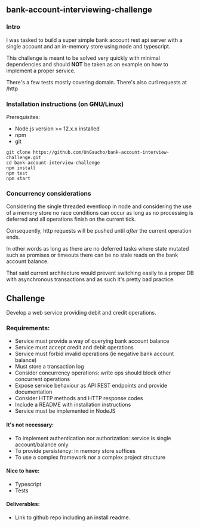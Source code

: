 ## bank-account-interviewing-challenge

### Intro

I was tasked to build a super simple bank account rest api server with a single account and an in-memory store using node and typescript.

This challenge is meant to be solved very quickly with minimal dependencies and should **NOT** be taken as an example on how to implement a proper service.

There's a few tests mostly covering domain. There's also curl requests at /http

### Installation instructions (on GNU/Linux)

Prerequisites: 

- Node.js version >= 12.x.x installed
- npm
- git

```
git clone https://github.com/UnGaucho/bank-account-interview-challenge.git
cd bank-account-interview-challenge
npm install
npm test
npm start
```

### Concurrency considerations

Considering the single threaded eventloop in node and considering the use of a memory store no race conditions can occur as long as no processing is deferred and all operations finish on the current tick.

Consequently, http requests will be pushed until _after_ the current operation ends.

In other words as long as there are no deferred tasks where state mutated such as promises or timeouts there can be no stale reads on the bank account balance.

That said current architecture would prevent switching easily to a proper DB with asynchronous transactions and as such it's pretty bad practice.


## Challenge

Develop a web service providing debit and credit operations.

### Requirements:
- Service must provide a way of querying bank account balance
- Service must accept credit and debit operations
- Service must forbid invalid operations (ie negative bank account balance)
- Must store a transaction log
- Consider concurrency operations: write ops should block other concurrent operations
- Expose service behaviour as API REST endpoints and provide documentation
- Consider HTTP methods and HTTP response codes
- Include a README with installation instructions
- Service must be implemented in NodeJS

#### It's not necessary:
- To implement authentication nor authorization: service is single account/balance only
- To provide persistency: in memory store suffices
- To use a complex framework nor a complex project structure

#### Nice to have:
- Typescript
- Tests

#### Deliverables:
- Link to github repo including an install readme.
